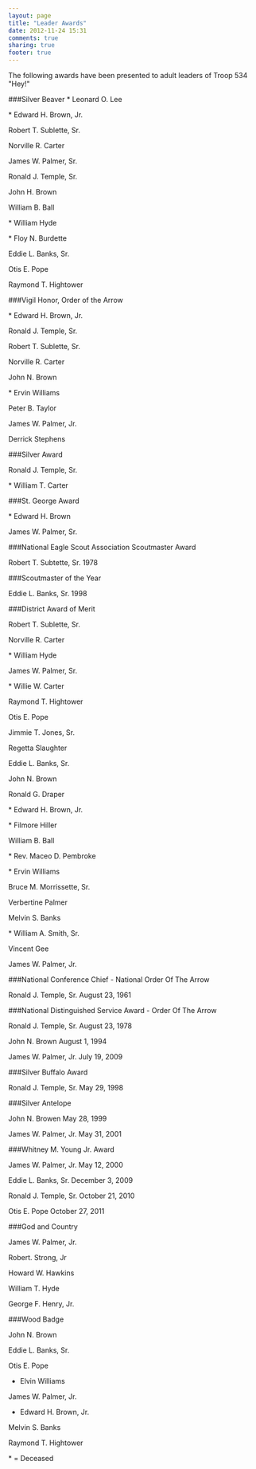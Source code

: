 ```yaml
---
layout: page
title: "Leader Awards"
date: 2012-11-24 15:31
comments: true
sharing: true
footer: true
---
```

The following awards have been presented to adult leaders of Troop
534 "Hey!"

###Silver Beaver 
&#42; Leonard O. Lee 

&#42; Edward H. Brown, Jr. 

Robert T. Sublette, Sr. 

Norville R. Carter 

James W. Palmer, Sr. 

Ronald J. Temple, Sr. 

John H. Brown 

William B. Ball 

&#42; William Hyde 

&#42; Floy N. Burdette

Eddie L. Banks, Sr. 

Otis E. Pope

Raymond T. Hightower


###Vigil Honor, Order of the Arrow

&#42; Edward H. Brown, Jr. 

Ronald J. Temple, Sr. 

Robert T. Sublette, Sr. 

Norville R. Carter 

John N. Brown 

&#42; Ervin Williams 

Peter B. Taylor 

James W. Palmer, Jr. 

Derrick Stephens 


###Silver Award

Ronald J. Temple, Sr. 

&#42; William T. Carter 

###St. George Award

&#42; Edward H. Brown 

James W. Palmer, Sr. 

###National Eagle Scout Association Scoutmaster Award

Robert T. Subtette, Sr. 1978 

###Scoutmaster of the Year

Eddie L. Banks, Sr. 1998 

###District Award of Merit

Robert T. Sublette, Sr. 

Norville R. Carter 

&#42; William Hyde 

James W. Palmer, Sr. 

&#42; Willie W. Carter 

Raymond T. Hightower

Otis E. Pope 

Jimmie T. Jones, Sr. 

Regetta Slaughter 

Eddie L. Banks, Sr. 

John N. Brown 

Ronald G. Draper 

&#42; Edward H. Brown, Jr. 

&#42; Filmore Hiller 

William B. Ball 

&#42; Rev. Maceo D. Pembroke 

&#42; Ervin Williams 

Bruce M. Morrissette, Sr. 

Verbertine Palmer 

Melvin S. Banks 

&#42; William A. Smith, Sr. 

Vincent Gee 

James W. Palmer, Jr. 


###National Conference Chief - National Order Of The Arrow 

Ronald J. Temple, Sr. August 23, 1961 

###National Distinguished Service Award - Order Of The Arrow

Ronald J. Temple, Sr. August 23, 1978 

John N. Brown August 1, 1994 

James W. Palmer, Jr. July 19, 2009 

###Silver Buffalo Award

Ronald J. Temple, Sr. May 29, 1998 

###Silver Antelope

John N. Browen May 28, 1999 

James W. Palmer, Jr. May 31, 2001 

###Whitney M. Young Jr. Award

James W. Palmer, Jr. May 12, 2000 

Eddie L. Banks, Sr. December 3, 2009 

Ronald J. Temple, Sr. October 21, 2010 

Otis E. Pope October 27, 2011 

###God and Country

James W. Palmer, Jr. 

Robert. Strong, Jr

Howard W. Hawkins 

William T. Hyde 

George F. Henry, Jr. 

###Wood Badge

John N. Brown 

Eddie L. Banks, Sr. 

Otis E. Pope 

* Elvin Williams 

James W. Palmer, Jr. 

* Edward H. Brown, Jr. 

Melvin S. Banks 

Raymond T. Hightower 


&#42; = Deceased 

